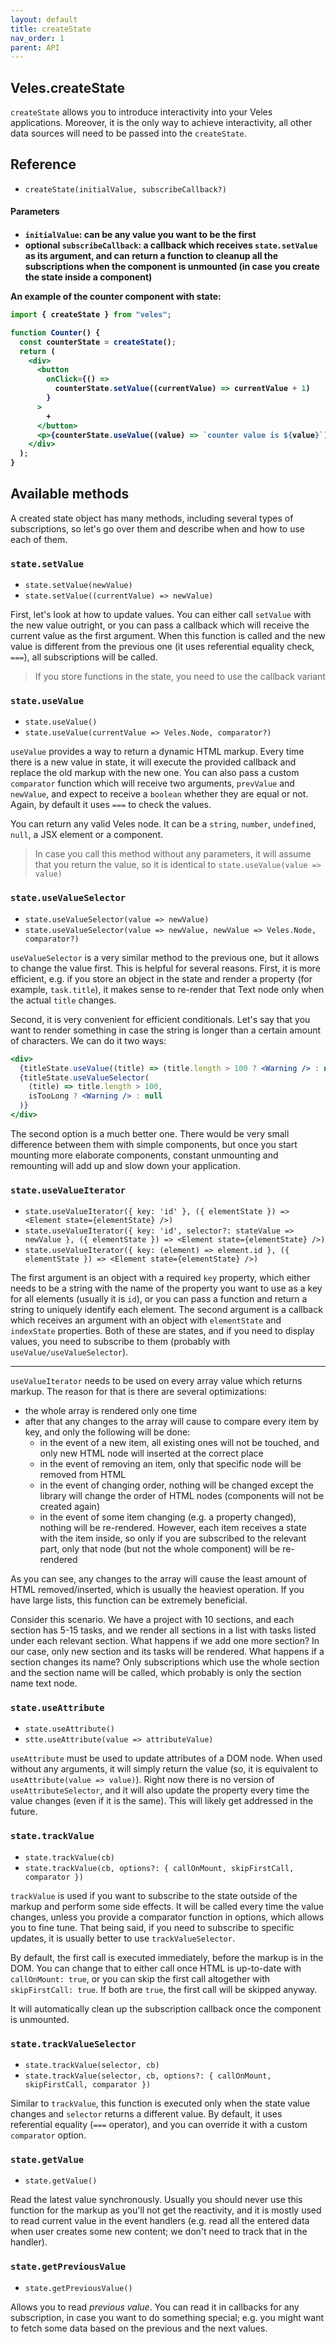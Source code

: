 ```yaml
---
layout: default
title: createState
nav_order: 1
parent: API
---
```


## Veles.createState

`createState` allows you to introduce interactivity into your Veles applications. Moreover, it is the only way to achieve interactivity, all other data sources will need to be passed into the `createState`.

## Reference

- `createState(initialValue, subscribeCallback?)`

<h4>Parameters<h4>

- `initialValue`: can be any value you want to be the first
- **optional** `subscribeCallback`: a callback which receives `state.setValue` as its argument, and can return a function to cleanup all the subscriptions when the component is unmounted (in case you create the state inside a component)

An example of the counter component with state:

```jsx
import { createState } from "veles";

function Counter() {
  const counterState = createState();
  return (
    <div>
      <button
        onClick={() =>
          counterState.setValue((currentValue) => currentValue + 1)
        }
      >
        +
      </button>
      <p>{counterState.useValue((value) => `counter value is ${value}`)}</p>
    </div>
  );
}
```

## Available methods

A created state object has many methods, including several types of subscriptions, so let's go over them and describe when and how to use each of them.

### `state.setValue`

- `state.setValue(newValue)`
- `state.setValue((currentValue) => newValue)`

First, let's look at how to update values. You can either call `setValue` with the new value outright, or you can pass a callback which will receive the current value as the first argument. When this function is called and the new value is different from the previous one (it uses referential equality check, `===`), all subscriptions will be called.

> If you store functions in the state, you need to use the callback variant

### `state.useValue`

- `state.useValue()`
- `state.useValue(currentValue => Veles.Node, comparator?)`

`useValue` provides a way to return a dynamic HTML markup. Every time there is a new value in state, it will execute the provided callback and replace the old markup with the new one. You can also pass a custom `comparator` function which will receive two arguments, `prevValue` and `newValue`, and expect to receive a `boolean` whether they are equal or not. Again, by default it uses `===` to check the values.

You can return any valid Veles node. It can be a `string`, `number`, `undefined`, `null`, a JSX element or a component.

> In case you call this method without any parameters, it will assume that you return the value, so it is identical to `state.useValue(value => value)`

### `state.useValueSelector`

- `state.useValueSelector(value => newValue)`
- `state.useValueSelector(value => newValue, newValue => Veles.Node, comparator?)`

`useValueSelector` is a very similar method to the previous one, but it allows to change the value first. This is helpful for several reasons. First, it is more efficient, e.g. if you store an object in the state and render a property (for example, `task.title`), it makes sense to re-render that Text node only when the actual `title` changes.

Second, it is very convenient for efficient conditionals. Let's say that you want to render something in case the string is longer than a certain amount of characters. We can do it two ways:

```jsx
<div>
  {titleState.useValue((title) => (title.length > 100 ? <Warning /> : null))}
  {titleState.useValueSelector(
    (title) => title.length > 100,
    isTooLong ? <Warning /> : null
  )}
</div>
```

The second option is a much better one. There would be very small difference between them with simple components, but once you start mounting more elaborate components, constant unmounting and remounting will add up and slow down your application.

### `state.useValueIterator`

- `state.useValueIterator({ key: 'id' }, ({ elementState }) => <Element state={elementState} />)`
- `state.useValueIterator({ key: 'id', selector?: stateValue => newValue }, ({ elementState }) => <Element state={elementState} />)`
- `state.useValueIterator({ key: (element) => element.id }, ({ elementState }) => <Element state={elementState} />)`

The first argument is an object with a required `key` property, which either needs to be a string with the name of the property you want to use as a key for all elements (usually it is `id`), or you can pass a function and return a string to uniquely identify each element.
The second argument is a callback which receives an argument with an object with `elementState` and `indexState` properties. Both of these are states, and if you need to display values, you need to subscribe to them (probably with `useValue/useValueSelector`).

---

`useValueIterator` needs to be used on every array value which returns markup. The reason for that is there are several optimizations:

- the whole array is rendered only one time
- after that any changes to the array will cause to compare every item by key, and only the following will be done:
  - in the event of a new item, all existing ones will not be touched, and only new HTML node will inserted at the correct place
  - in the event of removing an item, only that specific node will be removed from HTML
  - in the event of changing order, nothing will be changed except the library will change the order of HTML nodes (components will not be created again)
  - in the event of some item changing (e.g. a property changed), nothing will be re-rendered. However, each item receives a state with the item inside, so only if you are subscribed to the relevant part, only that node (but not the whole component) will be re-rendered

As you can see, any changes to the array will cause the least amount of HTML removed/inserted, which is usually the heaviest operation. If you have large lists, this function can be extremely beneficial.

Consider this scenario. We have a project with 10 sections, and each section has 5-15 tasks, and we render all sections in a list with tasks listed under each relevant section. What happens if we add one more section? In our case, only new section and its tasks will be rendered. What happens if a section changes its name? Only subscriptions which use the whole section and the section name will be called, which probably is only the section name text node.

### `state.useAttribute`

- `state.useAttribute()`
- `stte.useAttribute(value => attributeValue)`

`useAttribute` must be used to update attributes of a DOM node. When used without any arguments, it will simply return the value (so, it is equivalent to `useAttribute(value => value)`). Right now there is no version of `useAttributeSelector`, and it will also update the property every time the value changes (even if it is the same). This will likely get addressed in the future.

### `state.trackValue`

- `state.trackValue(cb)`
- `state.trackValue(cb, options?: { callOnMount, skipFirstCall, comparator })`

`trackValue` is used if you want to subscribe to the state outside of the markup and perform some side effects. It will be called every time the value changes, unless you provide a comparator function in options, which allows you to fine tune. That being said, if you need to subscribe to specific updates, it is usually better to use `trackValueSelector`.

By default, the first call is executed immediately, before the markup is in the DOM. You can change that to either call once HTML is up-to-date with `callOnMount: true`, or you can skip the first call altogether with `skipFirstCall: true`. If both are `true`, the first call will be skipped anyway.

It will automatically clean up the subscription callback once the component is unmounted.

### `state.trackValueSelector`

- `state.trackValue(selector, cb)`
- `state.trackValue(selector, cb, options?: { callOnMount, skipFirstCall, comparator })`

Similar to `trackValue`, this function is executed only when the state value changes and `selector` returns a different value. By default, it uses referential equality (`===` operator), and you can override it with a custom `comparator` option.

### `state.getValue`

- `state.getValue()`

Read the latest value synchronously. Usually you should never use this function for the markup as you'll not get the reactivity, and it is mostly used to read current value in the event handlers (e.g. read all the entered data when user creates some new content; we don't need to track that in the handler).

### `state.getPreviousValue`

- `state.getPreviousValue()`

Allows you to read _previous value_. You can read it in callbacks for any subscription, in case you want to do something special; e.g. you might want to fetch some data based on the previous and the next values.
